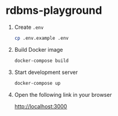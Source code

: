 # rdbms-playground

1. Create `.env`

   ```sh
   cp .env.example .env
   ```

2. Build Docker image

   ```sh
   docker-compose build
   ```

3. Start development server

   ```sh
   docker-compose up
   ```

4. Open the following link in your browser

   <http://localhost:3000>
